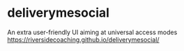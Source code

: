 # deliverymesocial
An extra user-friendly UI aiming at universal access modes
https://riversidecoaching.github.io/deliverymesocial/
